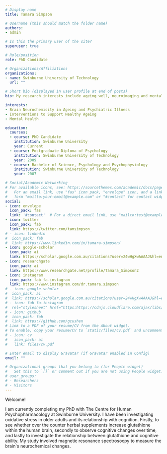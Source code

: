 ```yaml
---
# Display name
title: Tamara Simpson

# Username (this should match the folder name)
authors:
- admin

# Is this the primary user of the site?
superuser: true

# Role/position
role: PhD Candidate

# Organizations/Affiliations
organizations:
- name: Swinburne University of Technology
  url: ""

# Short bio (displayed in user profile at end of posts)
bio: My research interests include ageing well, neuroimaging and mental health.

interests:
- Brain Neurochemisity in Ageing and Psychiatric Illness
- Interventions to Support Healthy Ageing
- Mental Health

education:
  courses:
  - course: PhD Candidate
    institution: Swinburne University
    year: Current
  - course: Postgraduate Diploma of Psychology
    institution: Swinburne University of Technology
    year: 2009
  - course: Bachelor of Science, Psychology and Psychophysiology
    institution: Swinburne University of Technology
    year: 2007

# Social/Academic Networking
# For available icons, see: https://sourcethemes.com/academic/docs/page-builder/#icons
#   For an email link, use "fas" icon pack, "envelope" icon, and a link in the
#   form "mailto:your-email@example.com" or "#contact" for contact widget.
social:
- icon: envelope
  icon_pack: fas
  link: '#contact'  # For a direct email link, use "mailto:test@example.org".
- icon: twitter
  icon_pack: fab
  link: https://twitter.com/tamsimpson_
# - icon: linkedin
#  icon_pack: fab
#  link: https://www.linkedin.com/in/tamara-simpson/
- icon: google-scholar
  icon_pack: ai
  link: https://scholar.google.com.au/citations?user=24wHgXwAAAAJ&hl=en&oi=sra
- icon: researchgate
  icon_pack: ai
  link: https://www.researchgate.net/profile/Tamara_Simpson2
- icon: instagram
  icon_pack: fab fa-instagram
  link: https://www.instagram.com/dr.tamara.simpson
# - icon: google-scholar
#  icon_pack: ai
#  link: https://scholar.google.com.au/citations?user=24wHgXwAAAAJ&hl=en&oi=sra
# - icon: fab fa-instagram
#  rel="stylesheet" href="https:https://cdnjs.cloudflare.com/ajax/libs/font-awesome/6.0.0/css/all.min.css" integrity="sha384-GLhlTQ8iN17HTiYO9jPH5rPugNfkjJjkR1i6LrO1uU8I5Pvazkf/CfX0HH70u" crossorigin="anonymous">
# - icon: github
#  icon_pack: fab
#  link: https://github.com/gcushen
# Link to a PDF of your resume/CV from the About widget.
# To enable, copy your resume/CV to `static/files/cv.pdf` and uncomment the lines below.
# - icon: cv
#   icon_pack: ai
#   link: files/cv.pdf

# Enter email to display Gravatar (if Gravatar enabled in Config)
email: ""

# Organizational groups that you belong to (for People widget)
#   Set this to `[]` or comment out if you are not using People widget.
# user_groups:
# - Researchers
# - Visitors
---
```



Welcome! 

I am currently completing my PhD with The Centre for Human Psychopharmacology at Swinburne University. I have been investigating oxidative stress in older adults and its relationship with cognition. Firstly, to see whether over the counter herbal supplements increase glutathione within the human brain, secondly to observe cognitive changes over time, and lastly to investigate the relationship between glutathione and cognitive ability. My study involved magnetic resonance spectrosocpy to measure the brain's neurochemical changes.
